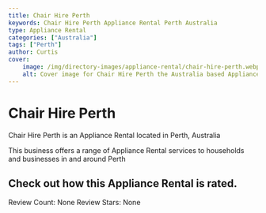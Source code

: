 ```yaml
---
title: Chair Hire Perth
keywords: Chair Hire Perth Appliance Rental Perth Australia 
type: Appliance Rental 
categories: ["Australia"]
tags: ["Perth"]
author: Curtis
cover:
    image: /img/directory-images/appliance-rental/chair-hire-perth.webp
    alt: Cover image for Chair Hire Perth the Australia based Appliance Rental servicing Perth 
---
```


# Chair Hire Perth
Chair Hire Perth is an Appliance Rental located in Perth, Australia

This business offers a range of Appliance Rental services to households and businesses in and around Perth

## Check out how this Appliance Rental is rated.
Review Count: None
Review Stars: None
